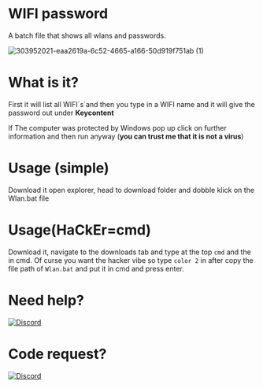 # WIFI password 
A batch file that shows all wlans and passwords.


![303952021-eaa2619a-6c52-4665-a166-50d919f751ab (1)](https://github.com/Chirooon/Password/assets/155199793/9ee3dd45-6fd3-474a-97ac-5caf7f243d87)


# What is it?
First it will list all WIFI´s´and then you type in a WIFI name and it will give the password out under **Keycontent**

If The computer was protected by Windows pop up click on further information and then run anyway (**you can trust me that it is not a virus**)

# Usage (simple)
Download it open explorer, head to download folder and dobble klick on the Wlan.bat file 

# Usage(HaCkEr=cmd)
Download it, navigate to the downloads tab and type at the top `cmd` and the in cmd. Of curse you want the hacker vibe so type `color 2` in after copy the file path of `Wlan.bat` and put it in cmd and press enter.

# Need help?
[![Discord](https://img.shields.io/badge/Add_me_on-Discord-blue.svg)](https://discord.com/users/792468382083448853)

# Code request?
[![Discord](https://img.shields.io/badge/Add_me_on-Discord-blue.svg)](https://discord.com/users/792468382083448853)
